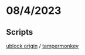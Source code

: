 # 08/4/2023
## Scripts
<a href="https://subscribe.adblockplus.org/?location=https://raw.githubusercontent.com/ledoxmedox/hidemalrating/master/ublock/filter.txt&amp;title=hide-mal-rating" rel="nofollow">ublock origin</a> / <a href="https://github.com/ledoxmedox/hidemalrating/raw/master/tampermonkey/download.user.js" rel="nofollow">tampermonkey</a>
